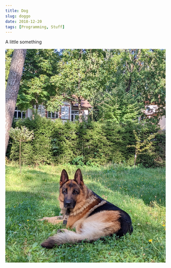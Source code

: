 ```yaml
---
title: Dog
slug: doggo
date: 2018-12-20
tags: [Programming, Stuff]
---
```


A little something

![image](images/PXL_20220814_144025581%20Large.jpeg)
